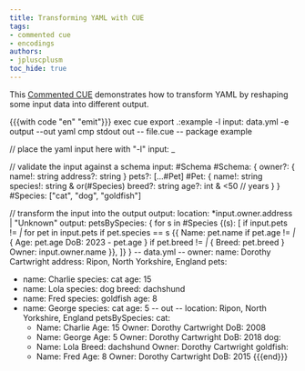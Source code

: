 ```yaml
---
title: Transforming YAML with CUE
tags:
- commented cue
- encodings
authors:
- jpluscplusm
toc_hide: true
---
```


This [Commented CUE](/docs/howto/about-these-guides/#commented-cue-guides)
demonstrates how to transform YAML by reshaping some input data into different
output.

{{{with code "en" "emit"}}}
exec cue export .:example -l input: data.yml -e output --out yaml
cmp stdout out
-- file.cue --
package example

// place the yaml input here with "-l"
input: _

// validate the input against a schema
input: #Schema
#Schema: {
	owner?: {
		name!:    string
		address?: string
	}
	pets?: [...#Pet]
	#Pet: {
		name!:    string
		species!: string & or(#Species)
		breed?:   string
		age?:     int & <50 // years
	}
}
#Species: ["cat", "dog", "goldfish"]

// transform the input into the output
output: location: *input.owner.address | "Unknown"
output: petsBySpecies: {
	for s in #Species {(s): [
		if input.pets != _|_
		for pet in input.pets
		if pet.species == s {{
			Name: pet.name
			if pet.age != _|_ {
				Age: pet.age
				DoB: 2023 - pet.age
			}
			if pet.breed != _|_ {
				Breed: pet.breed
			}
			Owner: input.owner.name
		}},
	]}
}
-- data.yml --
owner:
  name: Dorothy Cartwright
  address: Ripon, North Yorkshire, England
pets:
- name: Charlie
  species: cat
  age: 15
- name: Lola
  species: dog
  breed: dachshund
- name: Fred
  species: goldfish
  age: 8
- name: George
  species: cat
  age: 5 
-- out --
location: Ripon, North Yorkshire, England
petsBySpecies:
  cat:
    - Name: Charlie
      Age: 15
      Owner: Dorothy Cartwright
      DoB: 2008
    - Name: George
      Age: 5
      Owner: Dorothy Cartwright
      DoB: 2018
  dog:
    - Name: Lola
      Breed: dachshund
      Owner: Dorothy Cartwright
  goldfish:
    - Name: Fred
      Age: 8
      Owner: Dorothy Cartwright
      DoB: 2015
{{{end}}}

<!-- TODO

## Related content

-->
